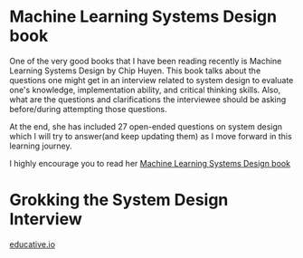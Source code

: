 # Machine Learning Systems Design book

One of the very good books that I have been reading recently is Machine Learning Systems Design by Chip Huyen. This book talks about the questions one might get in an interview related to system design to evaluate one's knowledge, implementation ability, and critical thinking skills. Also, what are the questions and clarifications the interviewee should be asking before/during attempting those questions.

At the end, she has included 27 open-ended questions on system design which I will try to answer(and keep updating them) as I move forward in this learning journey. 

I highly encourage you to read her [Machine Learning Systems Design book](https://github.com/chiphuyen/machine-learning-systems-design)


# Grokking the System Design Interview 
[educative.io](https://www.educative.io/courses/grokking-the-system-design-interview)

